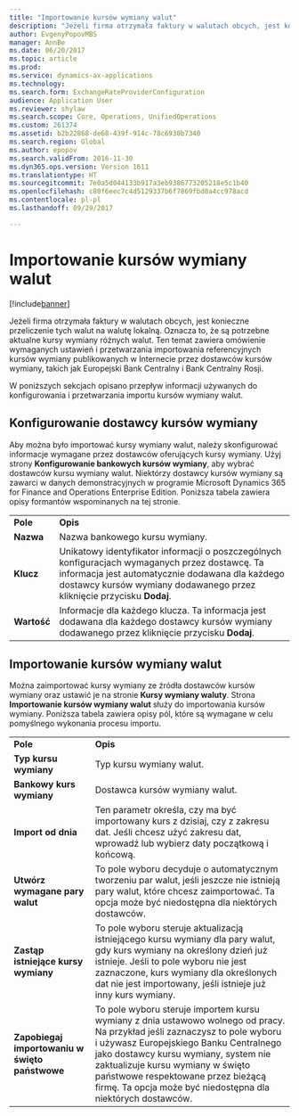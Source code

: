 ```yaml
---
title: "Importowanie kursów wymiany walut"
description: "Jeżeli firma otrzymała faktury w walutach obcych, jest konieczne przeliczenie tych walut na walutę lokalną. Oznacza to, że są potrzebne aktualne kursy wymiany różnych walut. Ten temat zawiera omówienie wymaganych ustawień i przetwarzania importowania referencyjnych kursów wymiany publikowanych w Internecie przez dostawców kursów wymiany, takich jak Europejski Bank Centralny i Bank Centralny Rosji."
author: EvgenyPopovMBS
manager: AnnBe
ms.date: 06/20/2017
ms.topic: article
ms.prod: 
ms.service: dynamics-ax-applications
ms.technology: 
ms.search.form: ExchangeRateProviderConfiguration
audience: Application User
ms.reviewer: shylaw
ms.search.scope: Core, Operations, UnifiedOperations
ms.custom: 261374
ms.assetid: b2b22868-de68-439f-914c-78c6930b7340
ms.search.region: Global
ms.author: epopov
ms.search.validFrom: 2016-11-30
ms.dyn365.ops.version: Version 1611
ms.translationtype: HT
ms.sourcegitcommit: 7e0a5d044133b917a3eb9386773205218e5c1b40
ms.openlocfilehash: c80f6eec7c4d5129337b6f7869fbd8a4cc978acd
ms.contentlocale: pl-pl
ms.lasthandoff: 09/29/2017

---
```


# <a name="import-currency-exchange-rates"></a>Importowanie kursów wymiany walut

[!include[banner](../includes/banner.md)]


Jeżeli firma otrzymała faktury w walutach obcych, jest konieczne przeliczenie tych walut na walutę lokalną. Oznacza to, że są potrzebne aktualne kursy wymiany różnych walut. Ten temat zawiera omówienie wymaganych ustawień i przetwarzania importowania referencyjnych kursów wymiany publikowanych w Internecie przez dostawców kursów wymiany, takich jak Europejski Bank Centralny i Bank Centralny Rosji.

W poniższych sekcjach opisano przepływ informacji używanych do konfigurowania i przetwarzania importu kursów wymiany walut.

## <a name="configure-an-exchange-rate-provider"></a>Konfigurowanie dostawcy kursów wymiany
Aby można było importować kursy wymiany walut, należy skonfigurować informacje wymagane przez dostawców oferujących kursy wymiany. Użyj strony **Konfigurowanie bankowych kursów wymiany**, aby wybrać dostawców kursu wymiany walut. Niektórzy dostawcy kursów wymiany są zawarci w danych demonstracyjnych w programie Microsoft Dynamics 365 for Finance and Operations Enterprise Edition. Poniższa tabela zawiera opisy formantów wspominanych na tej stronie.

|           |                                                                                                                                                                                                                             |
|-----------|-----------------------------------------------------------------------------------------------------------------------------------------------------------------------------------------------------------------------------|
| **Pole** | **Opis**                                                                                                                                                                                                             |
| **Nazwa**  | Nazwa bankowego kursu wymiany.                                                                                                                                                                                     |
| **Klucz**   | Unikatowy identyfikator informacji o poszczególnych konfiguracjach wymaganych przez dostawcę. Ta informacja jest automatycznie dodawana dla każdego dostawcy kursów wymiany dodawanego przez kliknięcie przycisku **Dodaj**. |
| **Wartość** | Informacje dla każdego klucza. Ta informacja jest dodawana dla każdego dostawcy kursów wymiany dodawanego przez kliknięcie przycisku **Dodaj**.                                                                                         |

## <a name="import-currency-exchange-rates"></a>Importowanie kursów wymiany walut
Można zaimportować kursy wymiany ze źródła dostawców kursów wymiany oraz ustawić je na stronie **Kursy wymiany waluty**. Strona **Importowanie kursów wymiany walut** służy do importowania kursów wymiany. Poniższa tabela zawiera opisy pól, które są wymagane w celu pomyślnego wykonania procesu importu.

|                                        |                                                                                                                                                                                                                                                                                                                                                                             |
|----------------------------------------|-----------------------------------------------------------------------------------------------------------------------------------------------------------------------------------------------------------------------------------------------------------------------------------------------------------------------------------------------------------------------------|
| **Pole**                              | **Opis**                                                                                                                                                                                                                                                                                                                                                             |
| **Typ kursu wymiany**                 | Typ kursu wymiany walut.                                                                                                                                                                                                                                                                                                                                                      |
| **Bankowy kurs wymiany**             | Dostawca kursów wymiany walut.                                                                                                                                                                                                                                                                                                                                                  |
| **Import od dnia**                       | Ten parametr określa, czy ma być importowany kurs z dzisiaj, czy z zakresu dat. Jeśli chcesz użyć zakresu dat, wprowadź lub wybierz daty początkową i końcową.                                                                                                                                                                                                                |
| **Utwórz wymagane pary walut**    | To pole wyboru decyduje o automatycznym tworzeniu par walut, jeśli jeszcze nie istnieją pary walut, które chcesz zaimportować. Ta opcja może być niedostępna dla niektórych dostawców.                                                                                                                                                                                               |
| **Zastąp istniejące kursy wymiany**   | To pole wyboru steruje aktualizacją istniejącego kursu wymiany dla pary walut, gdy kurs wymiany na określony dzień już istnieje. Jeśli to pole wyboru nie jest zaznaczone, kurs wymiany dla określonych dat nie jest importowany, jeśli istnieje już inny kurs wymiany.                                                                                       |
| **Zapobiegaj importowaniu w święto państwowe** | To pole wyboru steruje importem kursu wymiany z dnia ustawowo wolnego od pracy. Na przykład jeśli zaznaczysz to pole wyboru i używasz Europejskiego Banku Centralnego jako dostawcy kursu wymiany, system nie zaktualizuje kursu wymiany w święto państwowe respektowane przez bieżącą firmę. Ta opcja może być niedostępna dla niektórych dostawców. |






